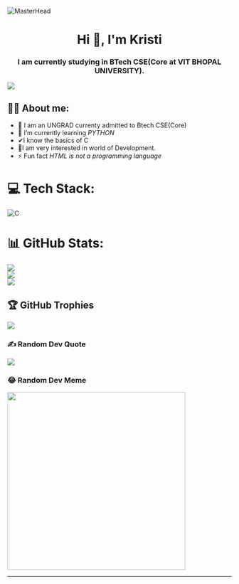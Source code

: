 ![MasterHead](https://firebasestorage.googleapis.com/v0/b/flexi-coding.appspot.com/o/dempgi7-520f8d5f-63d4-4453-8822-dbc149ae27f8.gif?alt=media&token=91c0c7b2-93c3-4029-b011-1a8703c5730d)
<h1 align="center">Hi 👋, I'm Kristi</h1>
<h3 align="center">I am currently studying in BTech CSE(Core at VIT BHOPAL UNIVERSITY).</h3>

[![](https://visitcount.itsvg.in/api?id=AdityaRoy999&icon=5&color=0)](https://visitcount.itsvg.in)

## 🙆‍♂ About me:
- 🙂 I am an UNGRAD currenty admitted to Btech CSE(Core)
- 🌱 I’m currently learning *PYTHON*
- ✔I know the basics of C
- 📑I am very interested in world of Development.
- ⚡ Fun fact *HTML is not a programming language*
  



# 💻 Tech Stack:
![C](https://img.shields.io/badge/c-%2300599C.svg?style=for-the-badge&logo=c&logoColor=white)

# 📊 GitHub Stats:
![](https://github-readme-stats.vercel.app/api?username=Kristiiiiiii&theme=tokyonight&hide_border=false&include_all_commits=true&count_private=true)<br/>
![](https://github-readme-streak-stats.herokuapp.com/?user=Kristiiiiiii&theme=tokyonight&hide_border=false)<br/>
![](https://github-readme-stats.vercel.app/api/top-langs/?username=Kristiiiiiii&theme=tokyonight&hide_border=false&include_all_commits=true&count_private=true&layout=compact)

## 🏆 GitHub Trophies 
![](https://github-profile-trophy.vercel.app/?username=Kristiiiiiii&theme=radical&no-frame=false&no-bg=false&margin-w=4)



### ✍ Random Dev Quote
![](https://quotes-github-readme.vercel.app/api?type=horizontal&theme=tokyonight)

### 😂 Random Dev Meme
<img src='https://randommeme-five.vercel.app/' style="height: 400px;"/>

---

